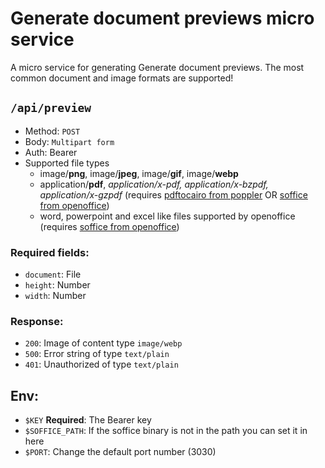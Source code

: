 # Generate document previews micro service

A micro service for generating Generate document previews.
The most common document and image formats are supported!

## `/api/preview`

- Method: `POST`
- Body: `Multipart form`
- Auth: Bearer
- Supported file types
  - image/**png**, image/**jpeg**, image/**gif**, image/**webp**
  - application/**pdf**, _application/x-pdf, application/x-bzpdf, application/x-gzpdf_ (requires [pdftocairo from poppler](https://repology.org/project/poppler/versions) OR [soffice from openoffice](https://repology.org/project/openoffice/versions))
  - word, powerpoint and excel like files supported by openoffice (requires [soffice from openoffice](https://repology.org/project/openoffice/versions))

### Required fields:

- `document`: File
- `height`: Number
- `width`: Number

### Response:

- `200`: Image of content type `image/webp`
- `500`: Error string of type `text/plain`
- `401`: Unauthorized of type `text/plain`

## Env:

- `$KEY` **Required**: The Bearer key
- `$SOFFICE_PATH`: If the soffice binary is not in the path you can set it in here
- `$PORT`: Change the default port number (3030)

